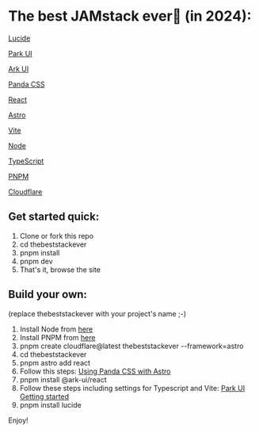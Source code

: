 
# The best JAMstack ever🍦 (in 2024):

[Lucide](https://lucide.dev/)

[Park UI](https://park-ui.com/)

[Ark UI](https://ark-ui.com/)

[Panda CSS](https://panda-css.com/)

[React](https://react.dev/)

[Astro](https://astro.build/)

[Vite](https://vitejs.dev/)

[Node](https://nodejs.org/)

[TypeScript](https://www.typescriptlang.org/)

[PNPM](https://pnpm.io/)

[Cloudflare](https://www.cloudflare.com/)


## Get started quick:

1. Clone or fork this repo
2. cd thebeststackever
3. pnpm install
4. pnpm dev
5. That's it, browse the site

## Build your own:
(replace thebeststackever with your project's name ;-)

1. Install Node from [here](https://nodejs.org/en/download/package-manager)
2. Install PNPM from [here](https://pnpm.io/installation)
3. pnpm create cloudflare@latest thebeststackever --framework=astro
4. cd thebeststackever
5. pnpm astro add react
6. Follow this steps: [Using Panda CSS with Astro](https://panda-css.com/docs/installation/astro)
7. pnpm install @ark-ui/react
8. Follow these steps including settings for 
Typescript and Vite: [Park UI Getting started](https://park-ui.com/react/docs/overview/getting-started)
9. pnpm install lucide

Enjoy!